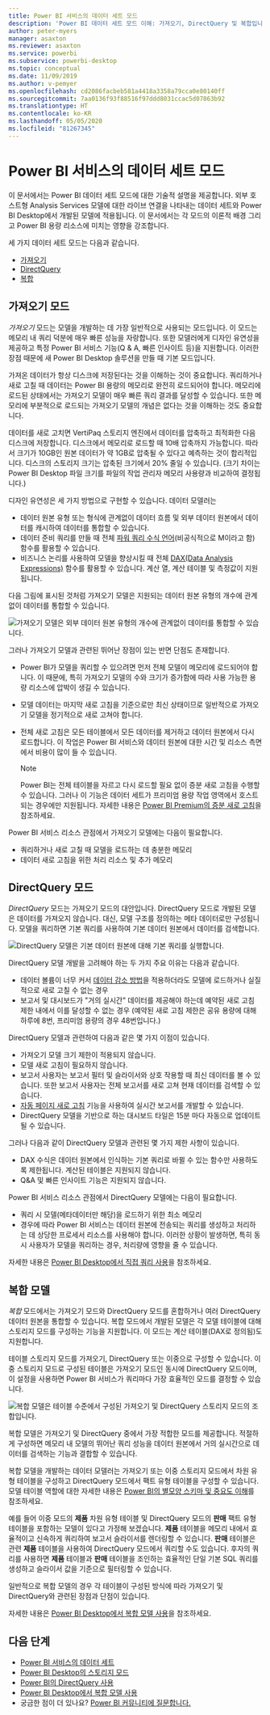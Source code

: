 ```yaml
---
title: Power BI 서비스의 데이터 세트 모드
description: 'Power BI 데이터 세트 모드 이해: 가져오기, DirectQuery 및 복합입니다.'
author: peter-myers
manager: asaxton
ms.reviewer: asaxton
ms.service: powerbi
ms.subservice: powerbi-desktop
ms.topic: conceptual
ms.date: 11/09/2019
ms.author: v-pemyer
ms.openlocfilehash: cd2086facbeb581a4418a3358a79cca0e80140ff
ms.sourcegitcommit: 7aa0136f93f88516f97ddd8031ccac5d07863b92
ms.translationtype: HT
ms.contentlocale: ko-KR
ms.lasthandoff: 05/05/2020
ms.locfileid: "81267345"
---
```

# <a name="dataset-modes-in-the-power-bi-service"></a>Power BI 서비스의 데이터 세트 모드

이 문서에서는 Power BI 데이터 세트 모드에 대한 기술적 설명을 제공합니다. 외부 호스트형 Analysis Services 모델에 대한 라이브 연결을 나타내는 데이터 세트와 Power BI Desktop에서 개발된 모델에 적용됩니다. 이 문서에서는 각 모드의 이론적 배경 그리고 Power BI 용량 리소스에 미치는 영향을 강조합니다.

세 가지 데이터 세트 모드는 다음과 같습니다.

- [가져오기](#import-mode)
- [DirectQuery](#directquery-mode)
- [복합](#composite-mode)

## <a name="import-mode"></a>가져오기 모드

_가져오기_ 모드는 모델을 개발하는 데 가장 일반적으로 사용되는 모드입니다. 이 모드는 메모리 내 쿼리 덕분에 매우 빠른 성능을 자랑합니다. 또한 모델러에게 디자인 유연성을 제공하고 특정 Power BI 서비스 기능(Q & A, 빠른 인사이트 등)을 지원합니다. 이러한 장점 때문에 새 Power BI Desktop 솔루션을 만들 때 기본 모드입니다.

가져온 데이터가 항상 디스크에 저장된다는 것을 이해하는 것이 중요합니다. 쿼리하거나 새로 고칠 때 데이터는 Power BI 용량의 메모리로 완전히 로드되어야 합니다. 메모리에 로드된 상태에서는 가져오기 모델이 매우 빠른 쿼리 결과를 달성할 수 있습니다. 또한 메모리에 부분적으로 로드되는 가져오기 모델의 개념은 없다는 것을 이해하는 것도 중요합니다.

데이터를 새로 고치면 VertiPaq 스토리지 엔진에서 데이터를 압축하고 최적화한 다음 디스크에 저장합니다. 디스크에서 메모리로 로드할 때 10배 압축까지 가능합니다. 따라서 크기가 10GB인 원본 데이터가 약 1GB로 압축될 수 있다고 예측하는 것이 합리적입니다. 디스크의 스토리지 크기는 압축된 크기에서 20% 줄일 수 있습니다. (크기 차이는 Power BI Desktop 파일 크기를 파일의 작업 관리자 메모리 사용량과 비교하여 결정됩니다.)

디자인 유연성은 세 가지 방법으로 구현할 수 있습니다. 데이터 모델러는

- 데이터 원본 유형 또는 형식에 관계없이 데이터 흐름 및 외부 데이터 원본에서 데이터를 캐시하여 데이터를 통합할 수 있습니다.
- 데이터 준비 쿼리를 만들 때 전체 [파워 쿼리 수식 언어](/powerquery-m/)(비공식적으로 M이라고 함) 함수를 활용할 수 있습니다.
- 비즈니스 논리를 사용하여 모델을 향상시킬 때 전체 [DAX(Data Analysis Expressions)](/dax/) 함수를 활용할 수 있습니다. 계산 열, 계산 테이블 및 측정값이 지원됩니다.

다음 그림에 표시된 것처럼 가져오기 모델은 지원되는 데이터 원본 유형의 개수에 관계없이 데이터를 통합할 수 있습니다.

![가져오기 모델은 외부 데이터 원본 유형의 개수에 관계없이 데이터를 통합할 수 있습니다.](media/service-dataset-modes-understand/import-model.png)

그러나 가져오기 모델과 관련된 뛰어난 장점이 있는 반면 단점도 존재합니다.

- Power BI가 모델을 쿼리할 수 있으려면 먼저 전체 모델이 메모리에 로드되어야 합니다. 이 때문에, 특히 가져오기 모델의 수와 크기가 증가함에 따라 사용 가능한 용량 리소스에 압박이 생길 수 있습니다.
- 모델 데이터는 마지막 새로 고침을 기준으로만 최신 상태이므로 일반적으로 가져오기 모델을 정기적으로 새로 고쳐야 합니다.
- 전체 새로 고침은 모든 테이블에서 모든 데이터를 제거하고 데이터 원본에서 다시 로드합니다. 이 작업은 Power BI 서비스와 데이터 원본에 대한 시간 및 리소스 측면에서 비용이 많이 들 수 있습니다.

    > [!NOTE]
    > Power BI는 전체 테이블을 자르고 다시 로드할 필요 없이 증분 새로 고침을 수행할 수 있습니다. 그러나 이 기능은 데이터 세트가 프리미엄 용량 작업 영역에서 호스트되는 경우에만 지원됩니다. 자세한 내용은 [Power BI Premium의 증분 새로 고침](service-premium-incremental-refresh.md)을 참조하세요.

Power BI 서비스 리소스 관점에서 가져오기 모델에는 다음이 필요합니다.

- 쿼리하거나 새로 고칠 때 모델을 로드하는 데 충분한 메모리
- 데이터 새로 고침을 위한 처리 리소스 및 추가 메모리

## <a name="directquery-mode"></a>DirectQuery 모드

_DirectQuery_ 모드는 가져오기 모드의 대안입니다. DirectQuery 모드로 개발된 모델은 데이터를 가져오지 않습니다. 대신, 모델 구조를 정의하는 메타 데이터로만 구성됩니다. 모델을 쿼리하면 기본 쿼리를 사용하여 기본 데이터 원본에서 데이터를 검색합니다.

![DirectQuery 모델은 기본 데이터 원본에 대해 기본 쿼리를 실행합니다.](media/service-dataset-modes-understand/direct-query-model.png)

DirectQuery 모델 개발을 고려해야 하는 두 가지 주요 이유는 다음과 같습니다.

- 데이터 볼륨이 너무 커서 [데이터 감소 방법](guidance/import-modeling-data-reduction.md)을 적용하더라도 모델에 로드하거나 실질적으로 새로 고칠 수 없는 경우
- 보고서 및 대시보드가 "거의 실시간" 데이터를 제공해야 하는데 예약된 새로 고침 제한 내에서 이를 달성할 수 없는 경우 (예약된 새로 고침 제한은 공유 용량에 대해 하루에 8번, 프리미엄 용량의 경우 48번입니다.)

DirectQuery 모델과 관련하여 다음과 같은 몇 가지 이점이 있습니다.

- 가져오기 모델 크기 제한이 적용되지 않습니다.
- 모델 새로 고침이 필요하지 않습니다.
- 보고서 사용자는 보고서 필터 및 슬라이서와 상호 작용할 때 최신 데이터를 볼 수 있습니다. 또한 보고서 사용자는 전체 보고서를 새로 고쳐 현재 데이터를 검색할 수 있습니다.
- [자동 페이지 새로 고침](desktop-automatic-page-refresh.md) 기능을 사용하여 실시간 보고서를 개발할 수 있습니다.
- DirectQuery 모델을 기반으로 하는 대시보드 타일은 15분 마다 자동으로 업데이트될 수 있습니다.

그러나 다음과 같이 DirectQuery 모델과 관련된 몇 가지 제한 사항이 있습니다.

- DAX 수식은 데이터 원본에서 인식하는 기본 쿼리로 바뀔 수 있는 함수만 사용하도록 제한됩니다. 계산된 테이블은 지원되지 않습니다.
- Q&A 및 빠른 인사이트 기능은 지원되지 않습니다.

Power BI 서비스 리소스 관점에서 DirectQuery 모델에는 다음이 필요합니다.

- 쿼리 시 모델(메타데이터만 해당)을 로드하기 위한 최소 메모리
- 경우에 따라 Power BI 서비스는 데이터 원본에 전송되는 쿼리를 생성하고 처리하는 데 상당한 프로세서 리소스를 사용해야 합니다. 이러한 상황이 발생하면, 특히 동시 사용자가 모델을 쿼리하는 경우, 처리량에 영향을 줄 수 있습니다.

자세한 내용은 [Power BI Desktop에서 직접 쿼리 사용](desktop-use-directquery.md)을 참조하세요.

## <a name="composite-mode"></a>복합 모델

_복합_ 모드에서는 가져오기 모드와 DirectQuery 모드를 혼합하거나 여러 DirectQuery 데이터 원본을 통합할 수 있습니다. 복합 모드에서 개발된 모델은 각 모델 테이블에 대해 스토리지 모드를 구성하는 기능을 지원합니다. 이 모드는 계산 테이블(DAX로 정의됨)도 지원합니다.

테이블 스토리지 모드를 가져오기, DirectQuery 또는 이중으로 구성할 수 있습니다. 이중 스토리지 모드로 구성된 테이블은 가져오기 모드인 동시에 DirectQuery 모드이며, 이 설정을 사용하면 Power BI 서비스가 쿼리마다 가장 효율적인 모드를 결정할 수 있습니다.

![복합 모델은 테이블 수준에서 구성된 가져오기 및 DirectQuery 스토리지 모드의 조합입니다.](media/service-dataset-modes-understand/composite-model.png)

복합 모델은 가져오기 및 DirectQuery 중에서 가장 적합한 모드를 제공합니다. 적절하게 구성하면 메모리 내 모델의 뛰어난 쿼리 성능을 데이터 원본에서 거의 실시간으로 데이터를 검색하는 기능과 결합할 수 있습니다.

복합 모델을 개발하는 데이터 모델러는 가져오기 또는 이중 스토리지 모드에서 차원 유형 테이블을 구성하고 DirectQuery 모드에서 팩트 유형 테이블을 구성할 수 있습니다. 모델 테이블 역할에 대한 자세한 내용은 [Power BI의 별모양 스키마 및 중요도 이해](guidance/star-schema.md)를 참조하세요.

예를 들어 이중 모드의 **제품** 차원 유형 테이블 및 DirectQuery 모드의 **판매** 팩트 유형 테이블을 포함하는 모델이 있다고 가정해 보겠습니다. **제품** 테이블을 메모리 내에서 효율적이고 신속하게 쿼리하여 보고서 슬라이서를 렌더링할 수 있습니다. **판매** 테이블은 관련 **제품** 테이블을 사용하여 DirectQuery 모드에서 쿼리할 수도 있습니다. 후자의 쿼리를 사용하면 **제품** 테이블과 **판매** 테이블을 조인하는 효율적인 단일 기본 SQL 쿼리를 생성하고 슬라이서 값을 기준으로 필터링할 수 있습니다.

일반적으로 복합 모델의 경우 각 테이블이 구성된 방식에 따라 가져오기 및 DirectQuery와 관련된 장점과 단점이 있습니다.

자세한 내용은 [Power BI Desktop에서 복합 모델 사용](desktop-composite-models.md)을 참조하세요.

## <a name="next-steps"></a>다음 단계

- [Power BI 서비스의 데이터 세트](service-dataset-modes-understand.md)
- [Power BI Desktop의 스토리지 모드](desktop-storage-mode.md)
- [Power BI의 DirectQuery 사용](desktop-directquery-about.md)
- [Power BI Desktop에서 복합 모델 사용](desktop-composite-models.md)
- 궁금한 점이 더 있나요? [Power BI 커뮤니티에 질문합니다.](https://community.powerbi.com/)

